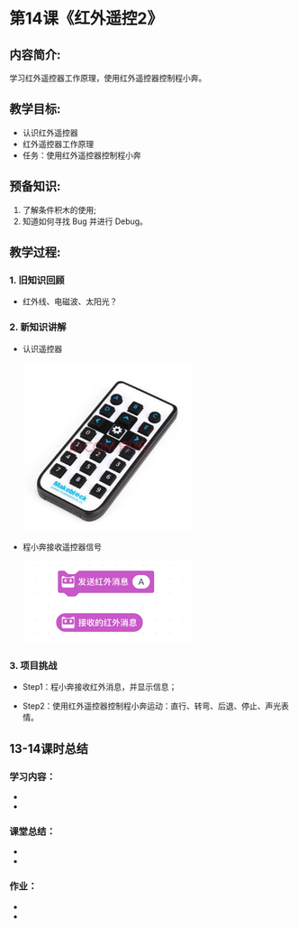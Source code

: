 <!-- # 机器人编程入门学习 -->
<style>
  .width150 {
      width: 150px;
  }
  .width300 {
      width: 300px;
  }
  .width600 {
      width: 600px;
  }
</style>

# 第14课《红外遥控2》

## 内容简介:
学习红外遥控器工作原理，使用红外遥控器控制程小奔。

## 教学目标:
- 认识红外遥控器
- 红外遥控器工作原理
- 任务：使用红外遥控器控制程小奔

## 预备知识:
1. 了解条件积木的使用;
1. 知道如何寻找 Bug 并进行 Debug。


## 教学过程:

### 1. 旧知识回顾
- 红外线、电磁波、太阳光？

### 2. 新知识讲解

- 认识遥控器

  <img src="./images/14-1.jpg" class="width300" />
  
- 程小奔接收遥控器信号

  <img src="./images/13-4.png" class="width300" />

### 3. 项目挑战

- Step1：程小奔接收红外消息，并显示信息；

- Step2：使用红外遥控器控制程小奔运动：直行、转弯、后退、停止、声光表情。


## 13-14课时总结

### 学习内容：
* 
* 

### 课堂总结：
* 
* 

### 作业：
* 
* 
